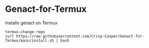 # Genact-for-Termux
installs genact on Termux
```
termux-change-repo
curl https://raw.githubusercontent.com/Crisp-Casper/Genact-for-Termux/main/install.sh | bash

